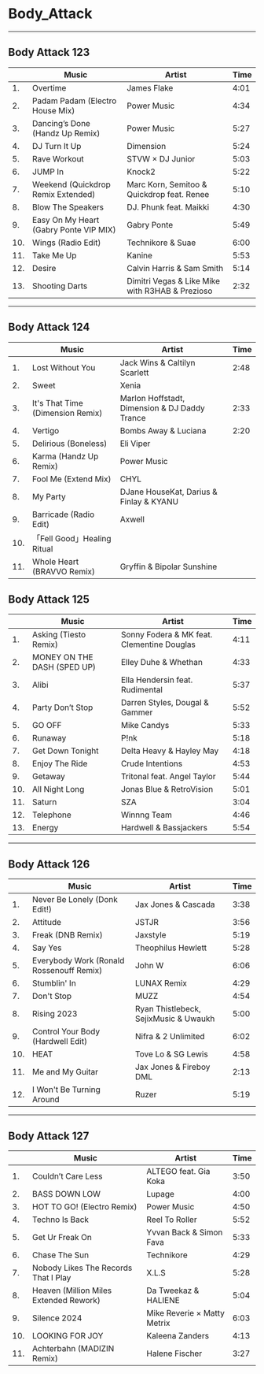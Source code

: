 # Body_Attack
---
## Body Attack 123
||Music|Artist|Time|
|----|----|----|----|
|1.|Overtime|James Flake|4:01|
|2.|Padam Padam (Electro House Mix)|Power Music|4:34|
|3.|Dancing’s Done (Handz Up Remix)|Power Music|5:27|
|4.|DJ Turn It Up|Dimension|5:24|
|5.|Rave Workout|STVW × DJ Junior	|5:03|
|6.|JUMP In|Knock2			|5:22|  
|7.|Weekend (Quickdrop Remix Extended)|Marc Korn, Semitoo & Quickdrop feat. Renee|			5:10|
|8.|Blow The Speakers				|DJ. Phunk feat. Maikki		|4:30|
|9.|Easy On My Heart (Gabry Ponte VIP MIX)|	Gabry Ponte|			5:49|
|10.|Wings (Radio Edit)				|Technikore & Suae		|6:00|
|11.|	Take Me Up|					Kanine|				5:53|
|12.|Desire					|Calvin Harris & Sam Smith	|5:14|
|13.|	Shooting Darts|	Dimitri Vegas & Like Mike with R3HAB & Prezioso|	2:32|
---
## Body Attack 124
||Music|Artist|Time|
|----|----|----|----|
|1.|Lost Without You|Jack Wins & Caltilyn Scarlett|2:48|
|2.|Sweet|Xenia||
|3.|It's That Time (Dimension Remix)|Marlon Hoffstadt, Dimension & DJ Daddy Trance|2:33|
|4.|Vertigo|Bombs Away & Luciana|2:20|
|5.|Delirious (Boneless)|Eli Viper||
|6.|Karma (Handz Up Remix)|Power Music||
|7.|Fool Me (Extend Mix)|CHYL||
|8.|My Party|DJane HouseKat, Darius & Finlay & KYANU||
|9.|Barricade (Radio Edit)|Axwell||
|10.|「Fell Good」Healing Ritual||
|11.|Whole Heart (BRAVVO Remix)|Gryffin & Bipolar Sunshine||
## Body Attack 125
||Music|Artist|Time|
|----|----|----|----|
|1.|Asking (Tiesto Remix)|			Sonny Fodera & MK feat. Clementine Douglas|	4:11|
|2.|MONEY ON THE DASH (SPED UP)|	Elley Duhe & Whethan		|	4:33|
|3.|Alibi		|			Ella Hendersin feat. Rudimental	|	5:37|
|4.|Party Don’t Stop|			Darren Styles, Dougal & Gammer|		5:52|
|5.|	GO OFF|				Mike Candys|				5:33|
|6.|	Runaway|				P!nk|					5:18|
|7.|Get Down Tonight|			Delta Heavy & Hayley May|			4:18|
|8.|	Enjoy The Ride|			Crude Intentions|				4:53|
|9.|Getaway				|Tritonal feat. Angel Taylor|			5:44|
|10.|All Night Long|				Jonas Blue & RetroVision|			5:01|
|11.|Saturn|				SZA|					3:04|
|12.|Telephone|				Winnng Team	|			4:46|
|13.|Energy				|Hardwell & Bassjackers			|5:54|

---
## Body Attack 126
||Music|Artist|Time|
|----|----|----|----|
|1.|Never Be Lonely (Donk Edit!)|Jax Jones & Cascada|3:38|
|2.|Attitude|JSTJR|3:56|
|3.|Freak (DNB Remix)|Jaxstyle|5:19|
|4.|Say Yes|Theophilus Hewlett|5:28|
|5.|Everybody Work (Ronald Rossenouff Remix)|John W|6:06|
|6.|Stumblin' In |LUNAX Remix|4:29|
|7.|Don't Stop|MUZZ|4:54|
|8.|Rising 2023|Ryan Thistlebeck, SejixMusic & Uwaukh|5:00|
|9.|Control Your Body (Hardwell Edit)|Nifra & 2 Unlimited|6:02|
|10.|HEAT|Tove Lo & SG Lewis|4:58|
|11.|Me and My Guitar|Jax Jones & Fireboy DML|2:13|
|12.|I Won't Be Turning Around|Ruzer|5:19|

---
## Body Attack 127
||Music|Artist|Time|
|----|----|----|----|
|1.|Couldn’t Care Less|			ALTEGO feat. Gia Koka|			3:50|
|2.|BASS DOWN LOW|			Lupage|					4:00|
|3.|HOT TO GO! (Electro Remix)|		Power Music|				4:50|
|4.|Techno Is Back|				Reel To Roller|				5:52|
|5.|Get Ur Freak On|			Yvvan Back & Simon Fava|			5:33|
|6.|Chase The Sun|				Technikore|				4:29|
|7.|Nobody Likes The Records That I Play|	X.L.S|					5:28|
|8.|Heaven (Million Miles Extended Rework)|	Da Tweekaz & HALIENE|			5:04|
|9.|Silence 2024|				Mike Reverie × Matty Metrix|		6:03|
|10.|LOOKING FOR JOY|			Kaleena Zanders|				4:13|
|11.|Achterbahn (MADIZIN Remix)| 		Halene Fischer|				3:27|

